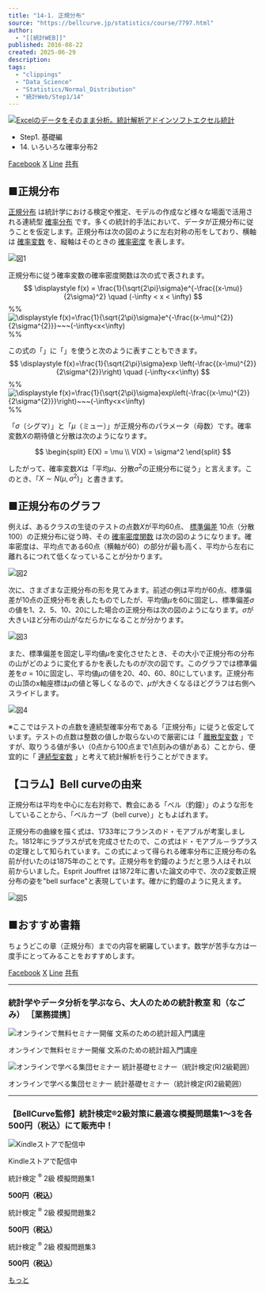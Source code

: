 ```yaml
---
title: "14-1. 正規分布"
source: "https://bellcurve.jp/statistics/course/7797.html"
author:
  - "[[統計WEB]]"
published: 2016-08-22
created: 2025-06-29
description:
tags:
  - "clippings"
  - "Data_Science"
  - "Statistics/Normal_Distribution"
  - "統計Web/Step1/14"
---
```

[![Excelのデータをそのまま分析。統計解析アドインソフトエクセル統計](https://bellcurve.jp/statistics/wp-content/uploads/2024/09/statistics03-b_ver3.png "Excelのデータをそのまま分析。統計解析アドインソフトエクセル統計")](https://bellcurve.jp/ex/)

- Step1. 基礎編
- 14\. いろいろな確率分布2

[Facebook](https://bellcurve.jp/#facebook "Facebook") [X](https://bellcurve.jp/#x "X") [Line](https://bellcurve.jp/#line "Line") [共有](https://www.addtoany.com/share#url=https%3A%2F%2Fbellcurve.jp%2Fstatistics%2Fcourse%2F7797.html&title=14-1.%20%E6%AD%A3%E8%A6%8F%E5%88%86%E5%B8%83)

## ■正規分布

[正規分布](https://bellcurve.jp/statistics/glossary/2080.html) は統計学における検定や推定、モデルの作成など様々な場面で活用される連続型 [確率分布](https://bellcurve.jp/statistics/glossary/800.html) です。多くの統計的手法において、データが正規分布に従うことを仮定します。正規分布は次の図のように左右対称の形をしており、横軸は [確率変数](https://bellcurve.jp/statistics/glossary/807.html) を、縦軸はそのときの [確率密度](https://bellcurve.jp/statistics/course/6602.html) を表します。

![図1](https://bellcurve.jp/statistics/wp-content/uploads/2016/08/795316b92fc766b0181f6fef074f03fa-8.png)

正規分布に従う確率変数の確率密度関数は次の式で表されます。
$$
\displaystyle f(x) = \frac{1}{\sqrt{2\pi}\sigma}e^{-\frac{(x-\mu)}{2\sigma}^2} \quad (-\infty < x < \infty)
$$
%% ![ \displaystyle f(x)=\frac{1}{\sqrt{2\pi}\sigma}e^{-\frac{(x-\mu)^{2}}{2\sigma^{2}}}~~~(-\infty<x<\infty) ](https://bellcurve.jp/statistics/wp-content/ql-cache/quicklatex.com-7c1612e1af28744e7cfc7dc3b21fe00e_l3.svg "Rendered by QuickLaTeX.com") %%

この式の「」に「」を使うと次のように表すこともできます。
$$
\displaystyle f(x)=\frac{1}{\sqrt{2\pi}\sigma}exp \left(-\frac{(x-\mu)^{2}}{2\sigma^{2}}\right) \quad (-\infty<x<\infty) 
$$
%% ![ \displaystyle f(x)=\frac{1}{\sqrt{2\pi}\sigma}exp\left(-\frac{(x-\mu)^{2}}{2\sigma^{2}}}\right)~~~(-\infty<x<\infty) ](https://bellcurve.jp/statistics/wp-content/ql-cache/quicklatex.com-37cc1f5414fd7988b7d624242c97fbe8_l3.svg "Rendered by QuickLaTeX.com") %%

「$\sigma$（シグマ）」と「$\mu$（ミュー）」が正規分布のパラメータ（母数）です。確率変数$X$の期待値と分散は次のようになります。

$$
\begin{split}
E(X) = \mu \\
V(X) = \sigma^2
\end{split}
$$

したがって、確率変数$X$は「平均$\mu$、分散$\sigma^2$の正規分布に従う」と言えます。このとき、「$X\sim N(\mu,\sigma^2)$」と書きます。

## ■正規分布のグラフ

例えば、あるクラスの生徒のテストの点数$X$が平均$60$点、 [標準偏差](https://bellcurve.jp/statistics/glossary/1193.html) $10$点（分散$100$）の正規分布に従う時、その [確率密度関数](https://bellcurve.jp/statistics/glossary/811.html) は次の図のようになります。確率密度は、平均点である$60$点（横軸が$60$）の部分が最も高く、平均から左右に離れるにつれて低くなっていることが分かります。

![図2](https://bellcurve.jp/statistics/wp-content/uploads/2016/08/2b530e80c7d0de90885e285c5d798063-8.png)

次に、さまざまな正規分布の形を見てみます。前述の例は平均が$60$点、標準偏差が$10$点の正規分布を表したものでしたが、平均値$\mu$を$60$に固定し、標準偏差$\sigma$の値を$1$、$2$、$5$、$10$、$20$にした場合の正規分布は次の図のようになります。$\sigma$が大きいほど分布の山がなだらかになることが分かります。

![図3](https://bellcurve.jp/statistics/wp-content/uploads/2016/08/c8856789ec11ab8b1013037cef6929f9-10.png)

また、標準偏差を固定し平均値$\mu$を変化させたとき、その大小で正規分布の分布の山がどのように変化するかを表したものが次の図です。このグラフでは標準偏差を$\sigma=10$に固定し、平均値$\mu$の値を$20$、$40$、$60$、$80$にしています。正規分布の山頂のx軸座標は$\mu$の値と等しくなるので、$\mu$が大きくなるほどグラフは右側へスライドします。

![図4](https://bellcurve.jp/statistics/wp-content/uploads/2016/08/3a4f695a458cb0ac0aceaa2eb13ac2dd-6.png)

※ここではテストの点数を連続型確率分布である「正規分布」に従うと仮定しています。テストの点数は整数の値しか取らないので厳密には「 [離散型変数](https://bellcurve.jp/statistics/course/6598.html) 」ですが、取りうる値が多い（0点から100点まで1点刻みの値がある）ことから、便宜的に「 [連続型変数](https://bellcurve.jp/statistics/course/6600.html) 」と考えて統計解析を行うことができます。

## 【コラム】Bell curveの由来

正規分布は平均を中心に左右対称で、教会にある「ベル（釣鐘）」のような形をしていることから、「ベルカーブ（bell curve）」ともよばれます。

正規分布の曲線を描く式は、1733年にフランスのド・モアブルが考案しました。1812年にラプラスが式を完成させたので、この式はド・モアブル－ラプラスの定理として知られています。この式によって得られる確率分布に正規分布の名前が付いたのは1875年のことです。正規分布を釣鐘のようだと思う人はそれ以前からいました。Esprit Jouffret は1872年に書いた論文の中で、次の2変数正規分布の姿を"bell surface"と表現しています。確かに釣鐘のように見えます。

![図5](https://bellcurve.jp/statistics/wp-content/uploads/2016/08/f96d9b4281f6d16b3c7589aed5a17be5.png)

## ■おすすめ書籍

ちょうどこの章（正規分布）までの内容を網羅しています。数学が苦手な方は一度手にとってみることをおすすめします。

[Facebook](https://bellcurve.jp/#facebook "Facebook") [X](https://bellcurve.jp/#x "X") [Line](https://bellcurve.jp/#line "Line") [共有](https://www.addtoany.com/share#url=https%3A%2F%2Fbellcurve.jp%2Fstatistics%2Fcourse%2F7797.html&title=14-1.%20%E6%AD%A3%E8%A6%8F%E5%88%86%E5%B8%83)

---

### 統計学やデータ分析を学ぶなら、大人のための統計教室 和（なごみ） ［業務提携］

![オンラインで無料セミナー開催 文系のための統計超入門講座](https://bellcurve.jp/statistics/wp-content/uploads/2025/05/toukeicyounyumon.png)

オンラインで無料セミナー開催 文系のための統計超入門講座

![オンラインで学べる集団セミナー 統計基礎セミナー（統計検定(R)2級範囲）](https://bellcurve.jp/statistics/wp-content/uploads/2025/05/toukeikiso.png)

オンラインで学べる集団セミナー 統計基礎セミナー（統計検定(R)2級範囲）

---

### 【BellCurve監修】統計検定®2級対策に最適な模擬問題集1～3を各500円（税込）にて販売中！

![Kindleストアで配信中](https://bellcurve.jp/statistics/wp-content/uploads/2018/07/bnr_kindle.png)

Kindleストアで配信中

統計検定 <sup>®</sup> 2級 模擬問題集1

**500円（税込）**  

統計検定 <sup>®</sup> 2級 模擬問題集2

**500円（税込）**  

統計検定 <sup>®</sup> 2級 模擬問題集3

**500円（税込）**  

[もっと](https://bellcurve.jp/statistics/course/#addtoany "すべてを表示")